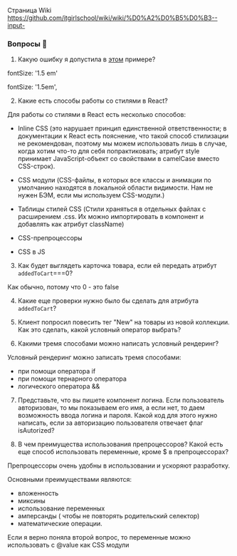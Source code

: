 Страница Wiki  https://github.com/itgirlschool/wiki/wiki/%D0%A2%D0%B5%D0%B3--input-


### Вопросы 💎

1. Какую ошибку я допустила в [этом](https://www.notion.so/27-f4e53b90e9ba4523b4aaf1d2a1117da4) примере?  

fontSize: '1.5 em'

fontSize: '1.5em',

2. Какие есть способы работы со стилями в React?

Для работы со стилями в React есть несколько способов:

* Inline CSS (это нарушает принцип единственной ответственности; в документации к React есть пояснение, что такой способ стилизации не рекомендован, поэтому мы можем использовать лишь в случае, когда хотим что-то для себя попрактиковать; атрибут style принимает JavaScript-объект со свойствами в camelCase вместо CSS-строк).

* CSS модули (CSS-файлы, в которых все классы и анимации по умолчанию находятся в локальной области видимости. Нам не нужен БЭМ, если мы используем CSS-модули.)

* Таблицы стилей CSS (Стили храняться в отдельных файлах с расширением .css. Их можно импортировать в компонент и добавлять как атрибут className)

* CSS-препроцессоры

* CSS в JS

3. Как будет выглядеть карточка товара, если ей передать атрибут `addedToCart`===0?

Как обычно, потому что 0 - это false

4. Какие еще проверки нужно было бы сделать для атрибута `addedToCart`?


5. Клиент попросил повесить тег "New" на товары из новой коллекции. Как это сделать, какой условный оператор выбрать?



6. Какими тремя способами можно написать условный рендеринг? 

Условный рендеринг можно записать тремя способами:

 * при помощи оператора if
 * при помощи тернарного оператора
 * логического оператора &&

7. Представьте, что вы пишете компонент логина. Если пользователь авторизован, то мы показываем его имя, а если нет, то даем возможность ввода логина и пароля. Какой код для этого нужно написать, если за авторизацию пользователя отвечает флаг isAutorized?


8. В чем преимущества использования препроцессоров? Какой есть еще способ использовать переменные, кроме $ в препроцессорах?

Препроцессоры очень удобны в использовании и ускоряют разработку.

Основными преимуществами являются:

* вложенность
* миксины
* использование переменных
* амперсанды ( чтобы не повторять родительский селектор)
* математические операции.

Если я верно поняла второй вопрос, то переменные можно использовать с @value как CSS модули


